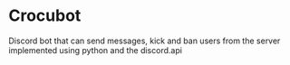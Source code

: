 # Crocubot
Discord bot that can send messages, kick and ban users from the server implemented using python and the discord.api
